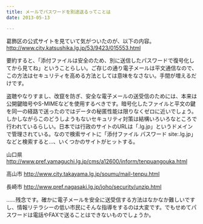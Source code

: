 ```yaml
---
title: メールでパスワードを別途送るってことは
date: 2013-05-13

---
```




葛飾区の公式サイトを見ていて気がついたのが、以下の内容。
<http://www.city.katsushika.lg.jp/53/9423/015553.html>

要約すると、「添付ファイルは安全のため、別に送信したパスワードで復号化してから見てね」ということらしい。ご存じの通り電子メールは平文通信なので、この方法はセキュリティを高める方法としては意味をなさない。手間が増えるだけです。

盗聴やなりすまし、改竄を防ぎ、安全な電子メールの送受信のためには、本来は公開鍵暗号やS-MIMEなどを使用するべきです。暗号化したファイルと平文の鍵を同一の経路で送ったのではデータの秘匿性能は限りなくゼロに近いでしょう。しかしながらこのどうしようもないセキュリティ対策は結構いろいろなところで行われているらしい。日本では行政のサイトのURLは「.lg.jp」というドメインで管理されている。なので検索サイトに「添付ファイル パスワード site:.lg.jp」などと検索すると…、いくつかのサイトがヒットする。

山口県
<http://www.pref.yamaguchi.lg.jp/cms/a12600/inform/tenpuangouka.html>

高山市
<http://www.city.takayama.lg.jp/soumu/mail-tenpu.html>

長崎市
<http://www.pref.nagasaki.lg.jp/joho/security/unzip.html>

……残念です。確かに電子メールを安全に送受信する方法はなかなか難しいですし、情報リテラシーの低い市民にそんな指導をするのは大変です。でもせめてパスワードは電話やFAXで送ることはできないものでしょうか。
